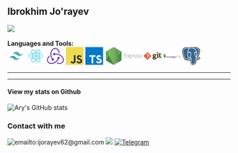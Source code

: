 ##  Ibrokhim Jo'rayev
![](https://readme-typing-svg.herokuapp.com?font=Roboto&color=coral&lines=I'm+a+FullStack+Developer;I'm+a+React+JS+Redux+Developer;I'm+a+Node+JS+Express+JS+Developer;)


**Languages and Tools:**  
<code><img height="40" src="https://raw.githubusercontent.com/github/explore/80688e429a7d4ef2fca1e82350fe8e3517d3494d/topics/tailwind/tailwind.png"></code>
<code><img height="40" src="https://raw.githubusercontent.com/github/explore/80688e429a7d4ef2fca1e82350fe8e3517d3494d/topics/react/react.png"></code>
<code><img height="40" src="https://raw.githubusercontent.com/github/explore/80688e429a7d4ef2fca1e82350fe8e3517d3494d/topics/redux/redux.png"></code>
<code><img height="40" src="https://raw.githubusercontent.com/github/explore/80688e429a7d4ef2fca1e82350fe8e3517d3494d/topics/javascript/javascript.png"></code>
<code><img height="40" src="https://raw.githubusercontent.com/github/explore/80688e429a7d4ef2fca1e82350fe8e3517d3494d/topics/typescript/typescript.png"></code>
<code><img height="40" src="https://raw.githubusercontent.com/github/explore/80688e429a7d4ef2fca1e82350fe8e3517d3494d/topics/nodejs/nodejs.png"></code>
<code><img height="40" src="https://raw.githubusercontent.com/github/explore/80688e429a7d4ef2fca1e82350fe8e3517d3494d/topics/express/express.png"></code>
<code><img height="40" src="https://raw.githubusercontent.com/github/explore/80688e429a7d4ef2fca1e82350fe8e3517d3494d/topics/git/git.png"></code>
<code><img height="40" src="https://raw.githubusercontent.com/github/explore/80688e429a7d4ef2fca1e82350fe8e3517d3494d/topics/mongodb/mongodb.png"></code>
<code><img height="40" src="https://raw.githubusercontent.com/github/explore/80688e429a7d4ef2fca1e82350fe8e3517d3494d/topics/postgresql/postgresql.png"></code>

----
----

#### View my stats on Github 
   
![Ary's GitHub stats](https://github-readme-stats.vercel.app/api?username=Ibrohim571&count_private=true)

### Contact with me

 ![emailto:ijorayev62@gmail.com](https://img.shields.io/badge/ijorayev62@gmail.com-082032?style=for-the-badge&logo=Gmail&logoColor=#EA4335)
 <a href="https://linkedin.com/in/ibrohim-jo-rayev-73aa47288"><img src="https://img.shields.io/badge/linkedin-0077B5.svg?style=for-the-badge&logo=linkedin&logoColor=white"/></a>
 [![Telegram](https://img.shields.io/badge/-Telegram-082032?style=for-the-badge&logo=Telegram&logoColor=#26A5E4)](https://t.me/idasturjs)
